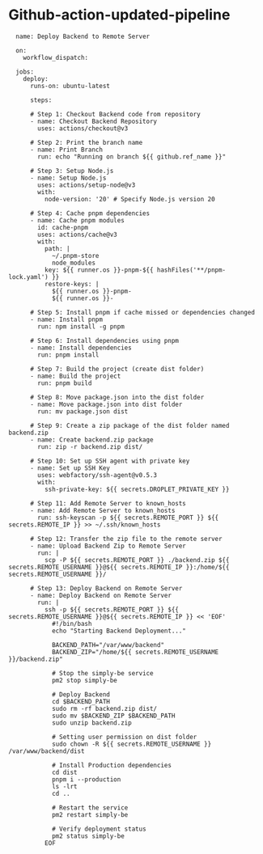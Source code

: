 # Github-action-updated-pipeline

      name: Deploy Backend to Remote Server
      
      on:
        workflow_dispatch:
      
      jobs:
        deploy:
          runs-on: ubuntu-latest
      
          steps:
      
          # Step 1: Checkout Backend code from repository
          - name: Checkout Backend Repository
            uses: actions/checkout@v3
      
          # Step 2: Print the branch name
          - name: Print Branch
            run: echo "Running on branch ${{ github.ref_name }}"
      
          # Step 3: Setup Node.js
          - name: Setup Node.js
            uses: actions/setup-node@v3
            with:
              node-version: '20' # Specify Node.js version 20
      
          # Step 4: Cache pnpm dependencies
          - name: Cache pnpm modules
            id: cache-pnpm
            uses: actions/cache@v3
            with:
              path: |
                ~/.pnpm-store
                node_modules
              key: ${{ runner.os }}-pnpm-${{ hashFiles('**/pnpm-lock.yaml') }}
              restore-keys: |
                ${{ runner.os }}-pnpm-
                ${{ runner.os }}-
              
          # Step 5: Install pnpm if cache missed or dependencies changed
          - name: Install pnpm
            run: npm install -g pnpm  
      
          # Step 6: Install dependencies using pnpm
          - name: Install dependencies
            run: pnpm install
      
          # Step 7: Build the project (create dist folder)
          - name: Build the project
            run: pnpm build
      
          # Step 8: Move package.json into the dist folder
          - name: Move package.json into dist folder
            run: mv package.json dist
      
          # Step 9: Create a zip package of the dist folder named backend.zip
          - name: Create backend.zip package
            run: zip -r backend.zip dist/
      
          # Step 10: Set up SSH agent with private key
          - name: Set up SSH Key
            uses: webfactory/ssh-agent@v0.5.3
            with:
              ssh-private-key: ${{ secrets.DROPLET_PRIVATE_KEY }}
      
          # Step 11: Add Remote Server to known_hosts
          - name: Add Remote Server to known_hosts
            run: ssh-keyscan -p ${{ secrets.REMOTE_PORT }} ${{ secrets.REMOTE_IP }} >> ~/.ssh/known_hosts
      
          # Step 12: Transfer the zip file to the remote server
          - name: Upload Backend Zip to Remote Server
            run: |
              scp -P ${{ secrets.REMOTE_PORT }} ./backend.zip ${{ secrets.REMOTE_USERNAME }}@${{ secrets.REMOTE_IP }}:/home/${{ secrets.REMOTE_USERNAME }}/
      
          # Step 13: Deploy Backend on Remote Server
          - name: Deploy Backend on Remote Server
            run: |
              ssh -p ${{ secrets.REMOTE_PORT }} ${{ secrets.REMOTE_USERNAME }}@${{ secrets.REMOTE_IP }} << 'EOF'
                #!/bin/bash
                echo "Starting Backend Deployment..."
      
                BACKEND_PATH="/var/www/backend"
                BACKEND_ZIP="/home/${{ secrets.REMOTE_USERNAME }}/backend.zip"
      
                # Stop the simply-be service
                pm2 stop simply-be
      
                # Deploy Backend
                cd $BACKEND_PATH
                sudo rm -rf backend.zip dist/
                sudo mv $BACKEND_ZIP $BACKEND_PATH
                sudo unzip backend.zip
                
                # Setting user permission on dist folder
                sudo chown -R ${{ secrets.REMOTE_USERNAME }} /var/www/backend/dist
                
                # Install Production dependencies
                cd dist
                pnpm i --production
                ls -lrt
                cd ..
      
                # Restart the service
                pm2 restart simply-be
                
                # Verify deployment status
                pm2 status simply-be
              EOF
